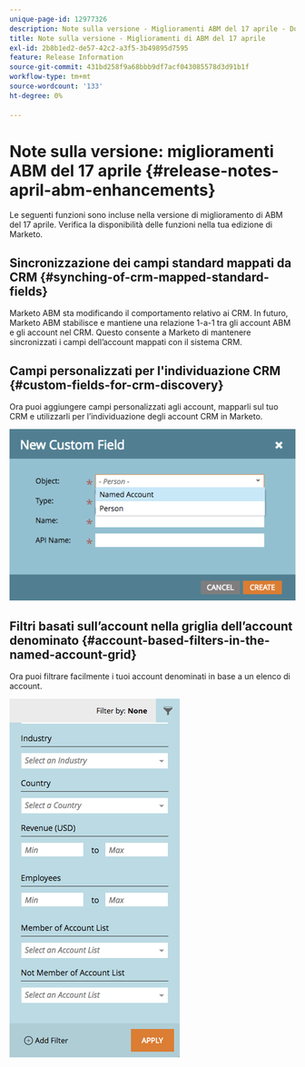 ```yaml
---
unique-page-id: 12977326
description: Note sulla versione - Miglioramenti ABM del 17 aprile - Documentazione di Marketo - Documentazione del prodotto
title: Note sulla versione - Miglioramenti di ABM del 17 aprile
exl-id: 2b8b1ed2-de57-42c2-a3f5-3b49895d7595
feature: Release Information
source-git-commit: 431bd258f9a68bbb9df7acf043085578d3d91b1f
workflow-type: tm+mt
source-wordcount: '133'
ht-degree: 0%

---
```


# Note sulla versione: miglioramenti ABM del 17 aprile {#release-notes-april-abm-enhancements}

Le seguenti funzioni sono incluse nella versione di miglioramento di ABM del 17 aprile. Verifica la disponibilità delle funzioni nella tua edizione di Marketo.

## Sincronizzazione dei campi standard mappati da CRM {#synching-of-crm-mapped-standard-fields}

Marketo ABM sta modificando il comportamento relativo ai CRM. In futuro, Marketo ABM stabilisce e mantiene una relazione 1-a-1 tra gli account ABM e gli account nel CRM. Questo consente a Marketo di mantenere sincronizzati i campi dell’account mappati con il sistema CRM.

## Campi personalizzati per l&#39;individuazione CRM {#custom-fields-for-crm-discovery}

Ora puoi aggiungere campi personalizzati agli account, mapparli sul tuo CRM e utilizzarli per l’individuazione degli account CRM in Marketo.

![](assets/new-custom-field.png)

## Filtri basati sull’account nella griglia dell’account denominato {#account-based-filters-in-the-named-account-grid}

Ora puoi filtrare facilmente i tuoi account denominati in base a un elenco di account.

![](assets/named-account-filters.png)
